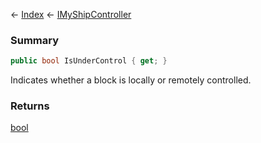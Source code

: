 ← [Index](Api-Index) ← [IMyShipController](Sandbox.ModAPI.Ingame.IMyShipController)

### Summary

```csharp
public bool IsUnderControl { get; }
```

Indicates whether a block is locally or remotely controlled.

### Returns

[bool](System.Boolean)

